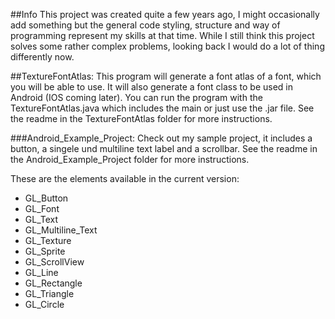 ##Info
This project was created quite a few years ago, I might occasionally add something but the general code styling, structure and way of programming represent my skills at that time.
While I still think this project solves some rather complex problems, looking back I would do a lot of thing differently now.


##TextureFontAtlas:
This program will generate a font atlas of a font, which you will be able to use.
It will also generate a font class to be used in Android (IOS coming later).
You can run the program with the TextureFontAtlas.java which includes the main or just use the .jar file.
See the readme in the TextureFontAtlas folder for more instructions.

###Android_Example_Project:
Check out my sample project, it includes a button, a singele und multiline text label and a scrollbar.
See the readme in the Android_Example_Project folder for more instructions.

These are the elements available in the current version:
 * GL_Button
 * GL_Font
 * GL_Text
 * GL_Multiline_Text
 * GL_Texture
 * GL_Sprite
 * GL_ScrollView
 * GL_Line
 * GL_Rectangle 
 * GL_Triangle
 * GL_Circle